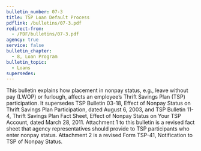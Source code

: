 ```yaml
---
bulletin_number: 07-3
title: TSP Loan Default Process
pdflink: /bulletins/07-3.pdf
redirect-from:
  - /PDF/bulletins/07-3.pdf
agency: true
service: false
bulletin_chapter:
  - 8, Loan Program
bulletin_topic:
  - Loans
supersedes:
---
```


This bulletin explains how placement in nonpay status, e.g., leave without pay (LWOP) or furlough, affects an employee’s Thrift Savings Plan (TSP) participation. It supersedes TSP
Bulletin 03-18, Effect of Nonpay Status on Thrift Savings Plan Participation, dated August 6, 2003, and TSP Bulletin 11-4, Thrift Savings Plan Fact Sheet, Effect of Nonpay Status on Your
TSP Account, dated March 28, 2011. Attachment 1 to this bulletin is a revised fact sheet that agency representatives should provide to TSP participants who enter nonpay status. Attachment 2 is a revised Form TSP-41, Notification to TSP of Nonpay Status.
